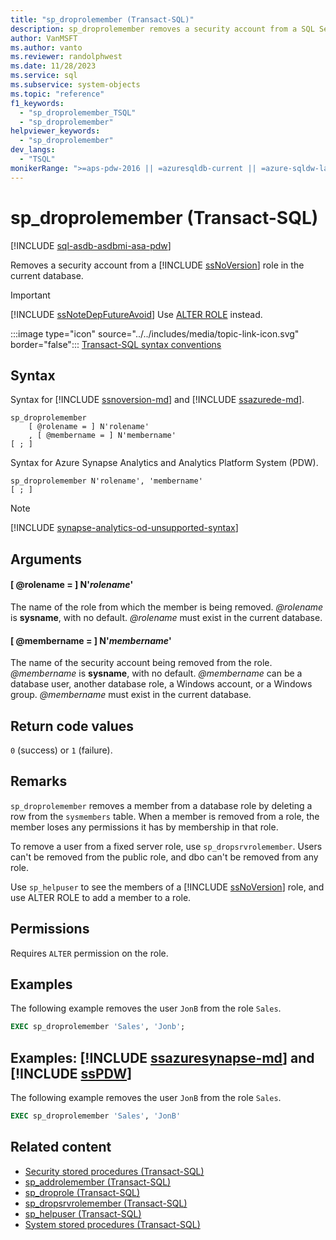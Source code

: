 ```yaml
---
title: "sp_droprolemember (Transact-SQL)"
description: sp_droprolemember removes a security account from a SQL Server role in the current database.
author: VanMSFT
ms.author: vanto
ms.reviewer: randolphwest
ms.date: 11/28/2023
ms.service: sql
ms.subservice: system-objects
ms.topic: "reference"
f1_keywords:
  - "sp_droprolemember_TSQL"
  - "sp_droprolemember"
helpviewer_keywords:
  - "sp_droprolemember"
dev_langs:
  - "TSQL"
monikerRange: ">=aps-pdw-2016 || =azuresqldb-current || =azure-sqldw-latest || >=sql-server-2016 || >=sql-server-linux-2017 || =azuresqldb-mi-current"
---
```

# sp_droprolemember (Transact-SQL)

[!INCLUDE [sql-asdb-asdbmi-asa-pdw](../../includes/applies-to-version/sql-asdb-asdbmi-asa-pdw.md)]

Removes a security account from a [!INCLUDE [ssNoVersion](../../includes/ssnoversion-md.md)] role in the current database.

> [!IMPORTANT]  
> [!INCLUDE [ssNoteDepFutureAvoid](../../includes/ssnotedepfutureavoid-md.md)] Use [ALTER ROLE](../../t-sql/statements/alter-role-transact-sql.md) instead.

:::image type="icon" source="../../includes/media/topic-link-icon.svg" border="false"::: [Transact-SQL syntax conventions](../../t-sql/language-elements/transact-sql-syntax-conventions-transact-sql.md)

## Syntax

Syntax for [!INCLUDE [ssnoversion-md](../../includes/ssnoversion-md.md)] and [!INCLUDE [ssazurede-md](../../includes/ssazurede-md.md)].

```syntaxsql
sp_droprolemember
    [ @rolename = ] N'rolename'
    , [ @membername = ] N'membername'
[ ; ]
```

Syntax for Azure Synapse Analytics and Analytics Platform System (PDW).

```syntaxsql
sp_droprolemember N'rolename', 'membername'
[ ; ]
```

> [!NOTE]
> [!INCLUDE [synapse-analytics-od-unsupported-syntax](../../includes/synapse-analytics-od-unsupported-syntax.md)]

## Arguments

#### [ @rolename = ] N'*rolename*'

The name of the role from which the member is being removed. *@rolename* is **sysname**, with no default. *@rolename* must exist in the current database.

#### [ @membername = ] N'*membername*'

The name of the security account being removed from the role. *@membername* is **sysname**, with no default. *@membername* can be a database user, another database role, a Windows account, or a Windows group. *@membername* must exist in the current database.

## Return code values

`0` (success) or `1` (failure).

## Remarks

`sp_droprolemember` removes a member from a database role by deleting a row from the `sysmembers` table. When a member is removed from a role, the member loses any permissions it has by membership in that role.

To remove a user from a fixed server role, use `sp_dropsrvrolemember`. Users can't be removed from the public role, and dbo can't be removed from any role.

Use `sp_helpuser` to see the members of a [!INCLUDE [ssNoVersion](../../includes/ssnoversion-md.md)] role, and use ALTER ROLE to add a member to a role.

## Permissions

Requires `ALTER` permission on the role.

## Examples

The following example removes the user `JonB` from the role `Sales`.

```sql
EXEC sp_droprolemember 'Sales', 'Jonb';
```

## Examples: [!INCLUDE [ssazuresynapse-md](../../includes/ssazuresynapse-md.md)] and [!INCLUDE [ssPDW](../../includes/sspdw-md.md)]

The following example removes the user `JonB` from the role `Sales`.

```sql
EXEC sp_droprolemember 'Sales', 'JonB'
```

## Related content

- [Security stored procedures (Transact-SQL)](security-stored-procedures-transact-sql.md)
- [sp_addrolemember (Transact-SQL)](sp-addrolemember-transact-sql.md)
- [sp_droprole (Transact-SQL)](sp-droprole-transact-sql.md)
- [sp_dropsrvrolemember (Transact-SQL)](sp-dropsrvrolemember-transact-sql.md)
- [sp_helpuser (Transact-SQL)](sp-helpuser-transact-sql.md)
- [System stored procedures (Transact-SQL)](system-stored-procedures-transact-sql.md)
